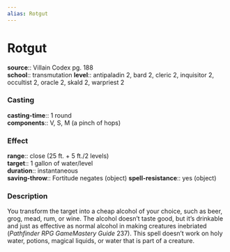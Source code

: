```yaml
---
alias: Rotgut
---
```


# Rotgut 

**source**:: Villain Codex pg. 188  
**school**:: transmutation
**level**:: antipaladin 2, bard 2, cleric 2, inquisitor 2, occultist 2, oracle 2, skald 2, warpriest 2

### Casting 

**casting-time**:: 1 round  
**components**:: V, S, M (a pinch of hops)

### Effect 

**range**:: close (25 ft. + 5 ft./2 levels)  
**target**:: 1 gallon of water/level  
**duration**:: instantaneous  
**saving-throw**:: Fortitude negates (object)
**spell-resistance**:: yes (object)

### Description 

You transform the target into a cheap alcohol of your choice, such as beer, grog, mead, rum, or wine. The alcohol doesn’t taste good, but it’s drinkable and just as effective as normal alcohol in making creatures inebriated (*Pathfinder RPG GameMastery Guide* 237). This spell doesn’t work on holy water, potions, magical liquids, or water that is part of a creature.
